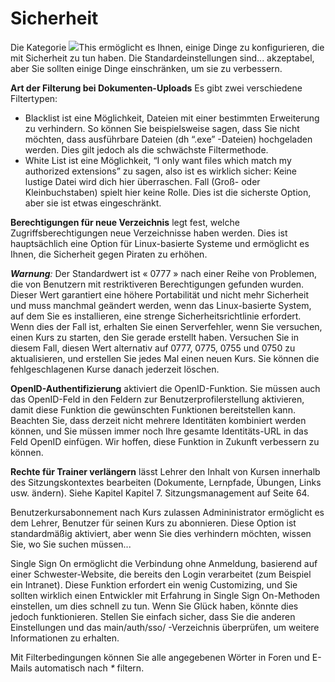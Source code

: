 # Sicherheit

Die Kategorie ![](../../../.gitbook/assets/graficos11%20%284%29.png)This ermöglicht es Ihnen, einige Dinge zu konfigurieren, die mit Sicherheit zu tun haben. Die Standardeinstellungen sind... akzeptabel, aber Sie sollten einige Dinge einschränken, um sie zu verbessern.

**Art der Filterung bei Dokumenten-Uploads** Es gibt zwei verschiedene Filtertypen:

* Blacklist ist eine Möglichkeit, Dateien mit einer bestimmten Erweiterung zu verhindern. So können Sie beispielsweise sagen, dass Sie nicht möchten, dass ausführbare Dateien \(dh “.exe” -Dateien\) hochgeladen werden. Dies gilt jedoch als die schwächste Filtermethode.
* White List ist eine Möglichkeit, “I only want files which match my authorized extensions” zu sagen, also ist es wirklich sicher: Keine lustige Datei wird dich hier überraschen. Fall \(Groß- oder Kleinbuchstaben\) spielt hier keine Rolle. Dies ist die sicherste Option, aber sie ist etwas eingeschränkt.

**Berechtigungen für neue Verzeichnis** legt fest, welche Zugriffsberechtigungen neue Verzeichnisse haben werden. Dies ist hauptsächlich eine Option für Linux-basierte Systeme und ermöglicht es Ihnen, die Sicherheit gegen Piraten zu erhöhen.

_**Warnung**:_ Der Standardwert ist « 0777 » nach einer Reihe von Problemen, die von Benutzern mit restriktiveren Berechtigungen gefunden wurden. Dieser Wert garantiert eine höhere Portabilität und nicht mehr Sicherheit und muss manchmal geändert werden, wenn das Linux-basierte System, auf dem Sie es installieren, eine strenge Sicherheitsrichtlinie erfordert. Wenn dies der Fall ist, erhalten Sie einen Serverfehler, wenn Sie versuchen, einen Kurs zu starten, den Sie gerade erstellt haben. Versuchen Sie in diesem Fall, diesen Wert alternativ auf 0777, 0775, 0755 und 0750 zu aktualisieren, und erstellen Sie jedes Mal einen neuen Kurs. Sie können die fehlgeschlagenen Kurse danach jederzeit löschen.

**OpenID-Authentifizierung** aktiviert die OpenID-Funktion. Sie müssen auch das OpenID-Feld in den Feldern zur Benutzerprofilerstellung aktivieren, damit diese Funktion die gewünschten Funktionen bereitstellen kann. Beachten Sie, dass derzeit nicht mehrere Identitäten kombiniert werden können, und Sie müssen immer noch Ihre gesamte Identitäts-URL in das Feld OpenID einfügen. Wir hoffen, diese Funktion in Zukunft verbessern zu können.

**Rechte für Trainer verlängern** lässt Lehrer den Inhalt von Kursen innerhalb des Sitzungskontextes bearbeiten \(Dokumente, Lernpfade, Übungen, Links usw. ändern\). Siehe Kapitel Kapitel 7. Sitzungsmanagement auf Seite 64.

Benutzerkursabonnement nach Kurs zulassen Admininistrator ermöglicht es dem Lehrer, Benutzer für seinen Kurs zu abonnieren. Diese Option ist standardmäßig aktiviert, aber wenn Sie dies verhindern möchten, wissen Sie, wo Sie suchen müssen...

Single Sign On ermöglicht die Verbindung ohne Anmeldung, basierend auf einer Schwester-Website, die bereits den Login verarbeitet \(zum Beispiel ein Intranet\). Diese Funktion erfordert ein wenig Customizing, und Sie sollten wirklich einen Entwickler mit Erfahrung in Single Sign On-Methoden einstellen, um dies schnell zu tun. Wenn Sie Glück haben, könnte dies jedoch funktionieren. Stellen Sie einfach sicher, dass Sie die anderen Einstellungen und das main/auth/sso/ -Verzeichnis überprüfen, um weitere Informationen zu erhalten.

Mit Filterbedingungen können Sie alle angegebenen Wörter in Foren und E-Mails automatisch nach _\*_ filtern.